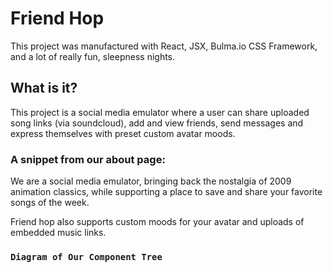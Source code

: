# Friend Hop

This project was manufactured with React, JSX, Bulma.io CSS Framework, and a lot of really fun, sleepness nights. 


## What is it?
This project is a social media emulator where a user 
can share uploaded song links (via soundcloud), add and view friends, send messages and express themselves with preset custom avatar moods.  

### A snippet from our about page: 
We are a social media emulator, bringing back the nostalgia of 2009 animation classics, while supporting a place to save and share your favorite songs of the week. 

Friend hop also supports custom moods for your avatar and uploads of embedded music links. 



### `Diagram of Our Component Tree `

